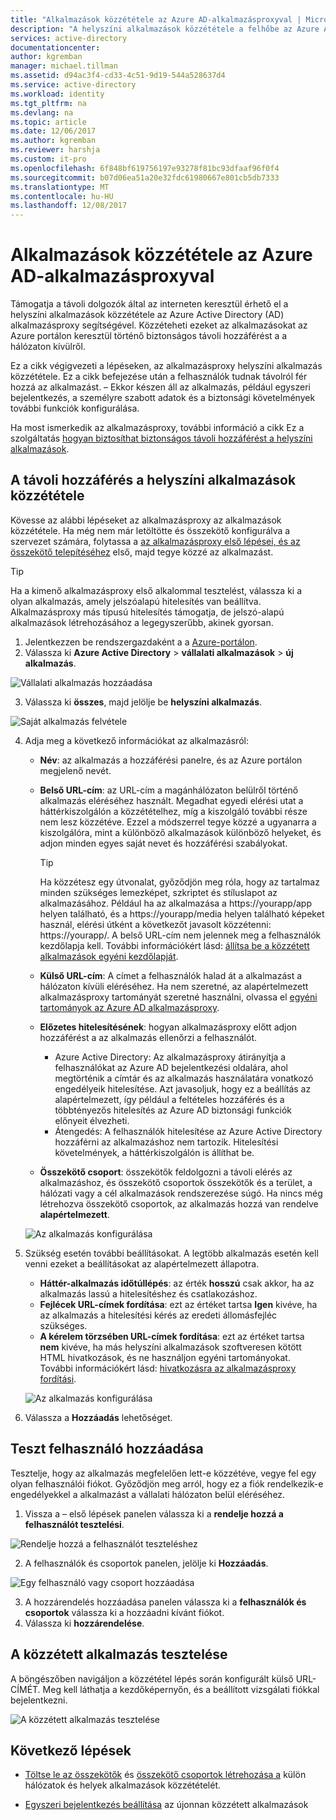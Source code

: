 ```yaml
---
title: "Alkalmazások közzététele az Azure AD-alkalmazásproxyval | Microsoft Docs"
description: "A helyszíni alkalmazások közzététele a felhőbe az Azure AD alkalmazásproxy az Azure portálon."
services: active-directory
documentationcenter: 
author: kgremban
manager: michael.tillman
ms.assetid: d94ac3f4-cd33-4c51-9d19-544a528637d4
ms.service: active-directory
ms.workload: identity
ms.tgt_pltfrm: na
ms.devlang: na
ms.topic: article
ms.date: 12/06/2017
ms.author: kgremban
ms.reviewer: harshja
ms.custom: it-pro
ms.openlocfilehash: 6f848bf619756197e93278f81bc93dfaaf96f0f4
ms.sourcegitcommit: b07d06ea51a20e32fdc61980667e801cb5db7333
ms.translationtype: MT
ms.contentlocale: hu-HU
ms.lasthandoff: 12/08/2017
---
```

# <a name="publish-applications-using-azure-ad-application-proxy"></a>Alkalmazások közzététele az Azure AD-alkalmazásproxyval

Támogatja a távoli dolgozók által az interneten keresztül érhető el a helyszíni alkalmazások közzététele az Azure Active Directory (AD) alkalmazásproxy segítségével. Közzéteheti ezeket az alkalmazásokat az Azure portálon keresztül történő biztonságos távoli hozzáférést a a hálózaton kívülről.

Ez a cikk végigvezeti a lépéseken, az alkalmazásproxy helyszíni alkalmazás közzététele. Ez a cikk befejezése után a felhasználók tudnak távolról fér hozzá az alkalmazást. – Ekkor készen áll az alkalmazás, például egyszeri bejelentkezés, a személyre szabott adatok és a biztonsági követelmények további funkciók konfigurálása.

Ha most ismerkedik az alkalmazásproxy, további információ a cikk Ez a szolgáltatás [hogyan biztosíthat biztonságos távoli hozzáférést a helyszíni alkalmazások](active-directory-application-proxy-get-started.md).


## <a name="publish-an-on-premises-app-for-remote-access"></a>A távoli hozzáférés a helyszíni alkalmazások közzététele

Kövesse az alábbi lépéseket az alkalmazásproxy az alkalmazások közzététele. Ha még nem már letöltötte és összekötő konfigurálva a szervezet számára, folytassa a [az alkalmazásproxy első lépései, és az összekötő telepítéséhez](active-directory-application-proxy-enable.md) első, majd tegye közzé az alkalmazást.

> [!TIP]
> Ha a kimenő alkalmazásproxy első alkalommal tesztelést, válassza ki a olyan alkalmazás, amely jelszóalapú hitelesítés van beállítva. Alkalmazásproxy más típusú hitelesítés támogatja, de jelszó-alapú alkalmazások létrehozásához a legegyszerűbb, akinek gyorsan. 

1. Jelentkezzen be rendszergazdaként a a [Azure-portálon](https://portal.azure.com/).
2. Válassza ki **Azure Active Directory** > **vállalati alkalmazások** > **új alkalmazás**.

  ![Vállalati alkalmazás hozzáadása](./media/application-proxy-publish-azure-portal/add-app.png)

3. Válassza ki **összes**, majd jelölje be **helyszíni alkalmazás**.  

  ![Saját alkalmazás felvétele](./media/application-proxy-publish-azure-portal/add-your-own.png)

4. Adja meg a következő információkat az alkalmazásról:

   - **Név**: az alkalmazás a hozzáférési panelre, és az Azure portálon megjelenő nevét. 

   - **Belső URL-cím**: az URL-cím a magánhálózaton belülről történő alkalmazás eléréséhez használt. Megadhat egyedi elérési utat a háttérkiszolgálón a közzétételhez, míg a kiszolgáló további része nem lesz közzétéve. Ezzel a módszerrel tegye közzé a ugyanarra a kiszolgálóra, mint a különböző alkalmazások különböző helyeket, és adjon minden egyes saját nevet és hozzáférési szabályokat.

     > [!TIP]
     > Ha közzétesz egy útvonalat, győződjön meg róla, hogy az tartalmaz minden szükséges lemezképet, szkriptet és stíluslapot az alkalmazásához. Például ha az alkalmazása a https://yourapp/app helyen található, és a https://yourapp/media helyen található képeket használ, elérési útként a következőt javasolt közzétenni: https://yourapp/. A belső URL-cím nem jelennek meg a felhasználók kezdőlapja kell. További információkért lásd: [állítsa be a közzétett alkalmazások egyéni kezdőlapját](application-proxy-office365-app-launcher.md).

   - **Külső URL-cím**: A címet a felhasználók halad át a alkalmazást a hálózaton kívüli eléréséhez. Ha nem szeretné, az alapértelmezett alkalmazásproxy tartományát szeretné használni, olvassa el [egyéni tartományok az Azure AD alkalmazásproxy](active-directory-application-proxy-custom-domains.md).
   - **Előzetes hitelesítésének**: hogyan alkalmazásproxy előtt adjon hozzáférést a az alkalmazás ellenőrzi a felhasználót. 

     - Azure Active Directory: Az alkalmazásproxy átirányítja a felhasználókat az Azure AD bejelentkezési oldalára, ahol megtörténik a címtár és az alkalmazás használatára vonatkozó engedélyeik hitelesítése. Azt javasoljuk, hogy ez a beállítás az alapértelmezett, így például a feltételes hozzáférés és a többtényezős hitelesítés az Azure AD biztonsági funkciók előnyeit élvezheti.
     - Átengedés: A felhasználók hitelesítése az Azure Active Directory hozzáférni az alkalmazáshoz nem tartozik. Hitelesítési követelmények, a háttérkiszolgálón is állíthat be.
   - **Összekötő csoport**: összekötők feldolgozni a távoli elérés az alkalmazáshoz, és összekötő csoportok összekötők és a terület, a hálózati vagy a cél alkalmazások rendszerezése súgó. Ha nincs még létrehozva összekötő csoportok, az alkalmazás hozzá van rendelve **alapértelmezett**.

   ![Az alkalmazás konfigurálása](./media/application-proxy-publish-azure-portal/configure-app.png)
5. Szükség esetén további beállításokat. A legtöbb alkalmazás esetén kell venni ezeket a beállításokat az alapértelmezett állapotra. 
   - **Háttér-alkalmazás időtúllépés**: az érték **hosszú** csak akkor, ha az alkalmazás lassú a hitelesítéshez és csatlakozáshoz. 
   - **Fejlécek URL-címek fordítása**: ezt az értéket tartsa **Igen** kivéve, ha az alkalmazás a hitelesítési kérés az eredeti állomásfejléc szükséges.
   - **A kérelem törzsében URL-címek fordítása**: ezt az értéket tartsa **nem** kivéve, ha más helyszíni alkalmazások szoftveresen kötött HTML hivatkozások, és ne használjon egyéni tartományokat. További információkért lásd: [hivatkozásra az alkalmazásproxy fordítási](application-proxy-link-translation.md).
   
   ![Az alkalmazás konfigurálása](./media/application-proxy-publish-azure-portal/additional-settings.png)

6. Válassza a **Hozzáadás** lehetőséget.


## <a name="add-a-test-user"></a>Teszt felhasználó hozzáadása 

Tesztelje, hogy az alkalmazás megfelelően lett-e közzétéve, vegye fel egy olyan felhasználói fiókot. Győződjön meg arról, hogy ez a fiók rendelkezik-e engedélyekkel a alkalmazást a vállalati hálózaton belül eléréséhez.

1. Vissza a – első lépések panelen válassza ki a **rendelje hozzá a felhasználót tesztelési**.

  ![Rendelje hozzá a felhasználót teszteléshez](./media/application-proxy-publish-azure-portal/assign-user.png)

2. A felhasználók és csoportok panelen, jelölje ki **Hozzáadás**.

  ![Egy felhasználó vagy csoport hozzáadása](./media/application-proxy-publish-azure-portal/add-user.png)

3. A hozzárendelés hozzáadása panelen válassza ki a **felhasználók és csoportok** válassza ki a hozzáadni kívánt fiókot. 
4. Válassza ki **hozzárendelése**.

## <a name="test-your-published-app"></a>A közzétett alkalmazás tesztelése

A böngészőben navigáljon a közzététel lépés során konfigurált külső URL-CÍMÉT. Meg kell láthatja a kezdőképernyőn, és a beállított vizsgálati fiókkal bejelentkezni.

![A közzétett alkalmazás tesztelése](./media/application-proxy-publish-azure-portal/test-app.png)


## <a name="next-steps"></a>Következő lépések
- [Töltse le az összekötők](active-directory-application-proxy-enable.md) és [összekötő csoportok létrehozása a](active-directory-application-proxy-connectors-azure-portal.md) külön hálózatok és helyek alkalmazások közzétételét.

- [Egyszeri bejelentkezés beállítása](application-proxy-sso-azure-portal.md) az újonnan közzétett alkalmazások
